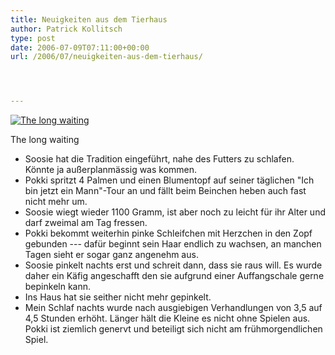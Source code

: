```yaml
---
title: Neuigkeiten aus dem Tierhaus
author: Patrick Kollitsch
type: post
date: 2006-07-09T07:11:00+00:00
url: /2006/07/neuigkeiten-aus-dem-tierhaus/




---
```

<div class="flickr">
  <a href="http://www.flickr.com/photos/schreibblogade/185418863/" title="The long waiting"><img src="//static.flickr.com/69/185418863_1ff92a491b.jpg" alt="The long waiting" /></a></p> 
  
  <p>
    The long waiting
  </p>
</div>

  * Soosie hat die Tradition eingeführt, nahe des Futters zu schlafen. Könnte ja außerplanmässig was kommen.
  * Pokki spritzt 4 Palmen und einen Blumentopf auf seiner täglichen "Ich bin jetzt ein Mann"-Tour an und fällt beim Beinchen heben auch fast nicht mehr um.
  * Soosie wiegt wieder 1100 Gramm, ist aber noch zu leicht für ihr Alter und darf zweimal am Tag fressen.
  * Pokki bekommt weiterhin pinke Schleifchen mit Herzchen in den Zopf gebunden --- dafür beginnt sein Haar endlich zu wachsen, an manchen Tagen sieht er sogar ganz angenehm aus.
  * Soosie pinkelt nachts erst und schreit dann, dass sie raus will. Es wurde daher ein Käfig angeschafft den sie aufgrund einer Auffangschale gerne bepinkeln kann. 
  * Ins Haus hat sie seither nicht mehr gepinkelt.
  * Mein Schlaf nachts wurde nach ausgiebigen Verhandlungen von 3,5 auf 4,5 Stunden erhöht. Länger hält die Kleine es nicht ohne Spielen aus. Pokki ist ziemlich genervt und beteiligt sich nicht am frühmorgendlichen Spiel.

